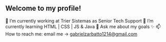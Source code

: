 ## Welcome to my profile!

🔭 I’m currently working at Trier Sistemas as Senior Tech Support
🌱 I’m currently learning HTML | CSS | JS & Java
💬 Ask me about my goals ✨
📫 How to reach me: email me -> gabrielzarbatto1214@gmail.com
